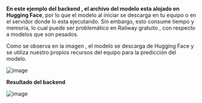 
**En este ejemplo del backend , el archivo del modelo esta alojado en Hugging Face**, por lo que el modelo al iniciar se descarga en tu equipo o en el servidor donde lo esta ejecutando.
 Sin embargo, esto consume tiempo y memoria, lo cual puede ser problemático en Railway gratuito , con respecto a modelos que son pesados.

Como se observa en la imagen , el modelo se descarga de Hugging Face y se utiliza nuestro propios recursos del equipo para la predicción del modelo.

 ![image](https://github.com/user-attachments/assets/9deaaf11-ecb0-4269-baf1-b798a9687631)

**Resultado del backend**

![image](https://github.com/user-attachments/assets/d167414b-6513-4a21-ba1c-d6ba6cf4a0dc)


 
